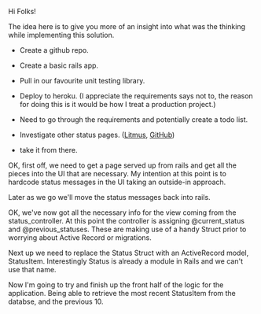 Hi Folks!

The idea here is to give you more of an insight into what was the thinking while implementing this solution.

- Create a github repo.
- Create a basic rails app.
- Pull in our favourite unit testing library.
- Deploy to heroku. (I appreciate the requirements says not to, the reason for doing this is it would be how I treat a production project.)
- Need to go through the requirements and potentially create a todo list.
- Investigate other status pages. ([Litmus](https://status.litmus.com/), [GitHub](https://status.github.com/))

- take it from there.


OK, first off, we need to get a page served up from rails and get all the pieces into the UI that are necessary.
My intention at this point is to hardcode status messages in the UI taking an outside-in approach.

Later as we go we'll move the status messages back into rails.


OK, we've now got all the necessary info for the view coming from the status_controller. At this point the controller is assigning @current_status and @previous_statuses. These are making use of a handy Struct prior to worrying about Active Record or migrations.


Next up we need to replace the Status Struct with an ActiveRecord model, StatusItem.
Interestingly Status is already a module in Rails and we can't use that name.

Now I'm going to try and finish up the front half of the logic for the application.
Being able to retrieve the most recent StatusItem from the databse, and the previous 10.

